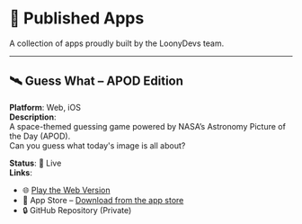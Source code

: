 # 🚀 Published Apps

A collection of apps proudly built by the LoonyDevs team.

---

## 🛰️ Guess What – APOD Edition

**Platform**: Web, iOS  
**Description**:  
A space-themed guessing game powered by NASA’s Astronomy Picture of the Day (APOD).  
Can you guess what today's image is all about?

**Status**: 🚀 Live  
**Links**:
- 🌐 [Play the Web Version](https://guess-what-space.vercel.app)
- 📱 App Store – [Download from the app store](https://apps.apple.com/us/app/guess-what-apod-edition/id6747625819)  
- 🔒 GitHub Repository (Private)
